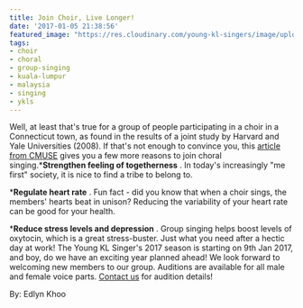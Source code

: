 ```yaml
---
title: Join Choir, Live Longer!
date: '2017-01-05 21:38:56'
featured_image: "https://res.cloudinary.com/young-kl-singers/image/upload/c_fill,g_faces:center,h_600/v1521055438/2017-01-05-Join-Choir-Live-Longer-Feature.jpg"
tags:
- choir
- choral
- group-singing
- kuala-lumpur
- malaysia
- singing
- ykls
---
```


Well, at least that's true for a group of people participating in a choir in a Connecticut town, as found in the results of a joint study by Harvard and Yale Universities (2008). If that's not enough to convince you, this 
[article from CMUSE](http://www.cmuse.org/psychological-and-physical-benefits-of-choral-singing/) gives you a few more reasons to join choral singing.***Strengthen feeling of togetherness**
. In today's increasingly "me first" society, it is nice to find a tribe to belong to.

 	
***Regulate heart rate**
. Fun fact - did you know that when a choir sings, the members' hearts beat in unison? Reducing the variability of your heart rate can be good for your health.

 	
***Reduce stress levels and depression**
. Group singing helps boost levels of oxytocin, which is a great stress-buster. Just what you need after a hectic day at work!
The Young KL Singer's 2017 season is starting on 9th Jan 2017, and boy, do we have an exciting year planned ahead! We look forward to welcoming new members to our group. Auditions are available for all male and female voice parts. 
[Contact us](http://www.youngklsingers.com/contact-and-subscribe/) for audition details!

By: Edlyn Khoo
